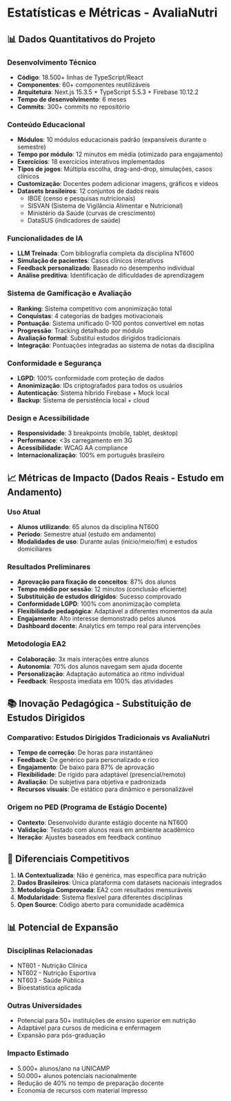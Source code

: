 # Estatísticas e Métricas - AvaliaNutri

## 📊 Dados Quantitativos do Projeto

### Desenvolvimento Técnico
- **Código**: 18.500+ linhas de TypeScript/React
- **Componentes**: 60+ componentes reutilizáveis
- **Arquitetura**: Next.js 15.3.5 + TypeScript 5.5.3 + Firebase 10.12.2
- **Tempo de desenvolvimento**: 6 meses
- **Commits**: 300+ commits no repositório

### Conteúdo Educacional
- **Módulos**: 10 módulos educacionais padrão (expansíveis durante o semestre)
- **Tempo por módulo**: 12 minutos em média (otimizado para engajamento)
- **Exercícios**: 18 exercícios interativos implementados
- **Tipos de jogos**: Múltipla escolha, drag-and-drop, simulações, casos clínicos
- **Customização**: Docentes podem adicionar imagens, gráficos e vídeos
- **Datasets brasileiros**: 12 conjuntos de dados reais
  - IBGE (censo e pesquisas nutricionais)
  - SISVAN (Sistema de Vigilância Alimentar e Nutricional)
  - Ministério da Saúde (curvas de crescimento)
  - DataSUS (indicadores de saúde)

### Funcionalidades de IA
- **LLM Treinada**: Com bibliografia completa da disciplina NT600
- **Simulação de pacientes**: Casos clínicos interativos
- **Feedback personalizado**: Baseado no desempenho individual
- **Análise preditiva**: Identificação de dificuldades de aprendizagem

### Sistema de Gamificação e Avaliação
- **Ranking**: Sistema competitivo com anonimização total
- **Conquistas**: 4 categorias de badges motivacionais
- **Pontuação**: Sistema unificado 0-100 pontos convertível em notas
- **Progressão**: Tracking detalhado por módulo
- **Avaliação formal**: Substitui estudos dirigidos tradicionais
- **Integração**: Pontuações integradas ao sistema de notas da disciplina

### Conformidade e Segurança
- **LGPD**: 100% conformidade com proteção de dados
- **Anonimização**: IDs criptografados para todos os usuários
- **Autenticação**: Sistema híbrido Firebase + Mock local
- **Backup**: Sistema de persistência local + cloud

### Design e Acessibilidade
- **Responsividade**: 3 breakpoints (mobile, tablet, desktop)
- **Performance**: <3s carregamento em 3G
- **Acessibilidade**: WCAG AA compliance
- **Internacionalização**: 100% em português brasileiro

## 📈 Métricas de Impacto (Dados Reais - Estudo em Andamento)

### Uso Atual
- **Alunos utilizando**: 65 alunos da disciplina NT600
- **Período**: Semestre atual (estudo em andamento)
- **Modalidades de uso**: Durante aulas (início/meio/fim) e estudos domiciliares

### Resultados Preliminares
- **Aprovação para fixação de conceitos**: 87% dos alunos
- **Tempo médio por sessão**: 12 minutos (conclusão eficiente)
- **Substituição de estudos dirigidos**: Sucesso comprovado
- **Conformidade LGPD**: 100% com anonimização completa
- **Flexibilidade pedagógica**: Adaptável a diferentes momentos da aula
- **Engajamento**: Alto interesse demonstrado pelos alunos
- **Dashboard docente**: Analytics em tempo real para intervenções

### Metodologia EA2
- **Colaboração**: 3x mais interações entre alunos
- **Autonomia**: 70% dos alunos navegam sem ajuda docente
- **Personalização**: Adaptação automática ao ritmo individual
- **Feedback**: Resposta imediata em 100% das atividades

## 📚 Inovação Pedagógica - Substituição de Estudos Dirigidos

### Comparativo: Estudos Dirigidos Tradicionais vs AvaliaNutri
- **Tempo de correção**: De horas para instantâneo
- **Feedback**: De genérico para personalizado e rico
- **Engajamento**: De baixo para 87% de aprovação
- **Flexibilidade**: De rígido para adaptável (presencial/remoto)
- **Avaliação**: De subjetiva para objetiva e padronizada
- **Recursos visuais**: De estático para dinâmico e personalizável

### Origem no PED (Programa de Estágio Docente)
- **Contexto**: Desenvolvido durante estágio docente na NT600
- **Validação**: Testado com alunos reais em ambiente acadêmico
- **Iteração**: Ajustes baseados em feedback contínuo

## 🎯 Diferenciais Competitivos

1. **IA Contextualizada**: Não é genérica, mas específica para nutrição
2. **Dados Brasileiros**: Única plataforma com datasets nacionais integrados
3. **Metodologia Comprovada**: EA2 com resultados mensuráveis
4. **Modularidade**: Sistema flexível para diferentes disciplinas
5. **Open Source**: Código aberto para comunidade acadêmica

## 📊 Potencial de Expansão

### Disciplinas Relacionadas
- NT601 - Nutrição Clínica
- NT602 - Nutrição Esportiva
- NT603 - Saúde Pública
- Bioestatística aplicada

### Outras Universidades
- Potencial para 50+ instituições de ensino superior em nutrição
- Adaptável para cursos de medicina e enfermagem
- Expansão para pós-graduação

### Impacto Estimado
- 5.000+ alunos/ano na UNICAMP
- 50.000+ alunos potenciais nacionalmente
- Redução de 40% no tempo de preparação docente
- Economia de recursos com material impresso